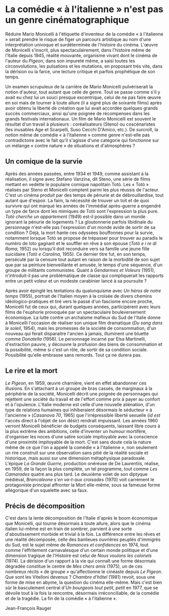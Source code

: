 # La comédie « à l'italienne » n'est pas un genre cinématographique

Réduire Mario Monicelli à l'étiquette d'inventeur de la comédie « à l'italienne » serait prendre le risque de figer un parcours artistique au nom d'une interprétation univoque et surdéterminée de l'histoire du cinéma. L'œuvre de Monicelli s'inscrit, plus spectaculairement, dans l'histoire même de l'Italie depuis 1945, réalité mouvante, organisme vivant dont le cinéma de l'auteur du _Pigeon_, dans son impureté même, a saisi toutes les circonvolutions, les pulsations et les mutations, en proposant très vite, dans la dérision ou la farce, une lecture critique et parfois prophétique de son temps.

Un examen scrupuleux de la carrière de Mario Monicelli pulvériserait la notion d'auteur, tout autant que celle de genre. Tout se passe comme s'il y avait eu chez lui un souci presque excentrique, celui de ne pas faire œuvre en soi mais de tourner à toute allure (il a signé plus de soixante films) après avoir obtenu la liberté de création que lui avait accordée quelques grands succès commerciaux, ainsi qu'une poignée de récompenses dans les grands festivals internationaux. Un film de Mario Monicelli est souvent le résultat d'un travail à plusieurs : coréalisateurs (Steno) ou coscénaristes (les inusables Age et Scarpelli, Suso Cecchi D'Amico, etc.). De surcroît, la notion même de comédie « à l'italienne » comme genre n'est-elle pas contradictoire avec le fait qu'il s'agisse d'une catégorie qui fonctionne sur un mélange « contre nature » de situations et d'atmosphères ?

## Un comique de la survie

Après des années passées, entre 1934 et 1949, comme assistant à la réalisation, il signe avec Stefano Vanzina, dit Steno, une série de films mettant en vedette le populaire comique napolitain Totò. Les « Totò » réalisés par Steno et Monicelli comptent parmi les plus réussis de l'acteur. C'est un cinéma produit par des temps de pénurie et de débrouillardise, tout autant que d'espoir. La faim, la nécessité de trouver un toit et de quoi survivre qui ont marqué les années de l'immédiat après-guerre a engendré un type de farce dont les mimiques de Totò sont l'expression la plus pure. _Totò cherche un appartement_ (1949) est-il possible dans un monde ignorant la pénurie de logements ? La gloutonnerie parfois libidinale du personnage n'est-elle pas l'expression d'un monde avide de sortir de sa condition ? Déjà, la mort hante ces odyssées bouffonnes pour la survie, notamment lorsque Totò se propose de trépasser pour trouver au paradis le numéro de loto gagnant et le souffler en rêve à son épouse (_Totò e i re di Roma_, 1952) ou lorsqu'il doit reconduire vers sa famille une jeune fille suicidaire (_Totò e Carolina_, 1955). Ce dernier titre fut, en son temps, persécuté par la censure tout autant en raison de la morbidité de son sujet que par sa peinture bienveillante et amusée, le temps d'une séquence, d'un groupe de militants communistes. Quant à _Gendarmes et Voleurs_ (1951), n'introduit-il pas une problématique de classe qui compliquerait les rapports entre un petit voleur et un modeste carabinier lancé à sa poursuite ?

Après avoir épinglé les tentations du qualunquisme avec _Un héros de notre temps_ (1955), portrait de l'Italien moyen à la croisée de divers chemins idéologico-pratiques et tiré vers le passé d'un fascisme encore proche, Monicelli fut de ceux qui, durant quelques années, participèrent avec leurs films de l'euphorie provoquée par un spectaculaire bouleversement économique. La lutte contre un archaïsme mafieux du Sud de l'Italie donne à Monicelli l'occasion de réaliser son unique film dramatique (_Du sang dans le soleil_, 1954), mais les promesses de la société de consommation, d'un nouveau qui ferait disparaitre l'ancien à jamais, illuminent une bluette comme _Donatella_ (1956). Le personnage incarné par Elsa Martinelli, d'extraction pauvre, y découvre la profusion des biens de consommation et la possibilité, même si c'est un rôle, de sortir de sa condition sociale. Possibilité qu'elle embrasse sans remords. Tout ça ne durera pas.

## Le rire et la mort

_Le Pigeon_, en 1959, œuvre charnière, vient en effet abandonner ces illusions. En s'attachant à un groupe de bras cassés, de marginaux à la périphérie de la société, Monicelli décrit une poignée de personnages qui rejettent une société du travail et de l'effort comme prix à payer au confort et à l'opulence. L'Italie moderne est celle d'une nouvelle aliénation, d'un type de relations humaines qui inhiberaient désormais le séducteur « à l'ancienne » (_Casanova 70_, 1965) que l'irrépressible liberté sexuelle (_id est_ l'accès direct à l'objet de son désir) rendrait impuissant. Les années 1960 verront Monicelli bénéficier de budgets conséquents, laissant libre cours à la plus extrême des ambitions, celle d'inventer un humour mortifère, d'organiser les noces d'une satire sociale impitoyable avec la conscience d'une proximité impitoyable de la mort. C'est sans doute cela la nature même de ce que l'on a appelé la comédie « à l'italienne », non seulement un rire construit sur une observation sans pitié de la réalité sociale et historique, mais aussi sur une dimension métaphysique paradoxale. L'épique _La Grande Guerre_, production onéreuse de De Laurentiis, réalise, en 1959, de la façon la plus complète, un tel programme, tout comme _Les Camarades_ quatre ans plus tard. Le deuxième volet de son diptyque médiéval, _Brancaleone s'en va-t-aux croisades_ (1970) voit carrément le protagoniste principal affronter la Mort elle-même, sous sa fameuse forme allégorique d'un squelette avec sa faux.

## Précis de décomposition

C'est dans la lente décomposition de l'Italie d'après le boom économique que Monicelli, qui tourne désormais à toute allure, alors que le cinéma italien lui-même est en train de sombrer, parvient à une sorte d'aboutissement morbide et trivial à la fois. La différence entre les rêves et une réalité décomposée, celle des banlieues ouvrières peuplés d'immigrés du Sud, est le sujet même de _Romances et confidences_ en 1974, tout comme l'effritement carnavalesque d'un certain monde politique et d'une dimension tragique de l'Histoire est celui de _Nous voulons les colonels_ (1974). La dérision d'un rapport à la vie qui connaît une forme désormais dégradée constitue le centre de _Mes chers amis_ (1975), un de ces nombreux récits « de groupe » qu'affectionne le cinéaste depuis _Le Pigeon_. Que sont les Vitelloni devenus ? _Chambre d'hôtel_ (1981) revoit, sous une forme de mise en abyme, la question du cinéma elle-même. Mais c'est bien sûr le basculement central d'_Un bourgeois tout petit, petit_ en 1977, que se dévoile tout à la fois la rencontre, désormais irréconciliable, de la comédie et de la tragédie. La fin de la comédie « à l'italienne ».

Jean-François Rauger
